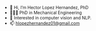 - 👋 Hi, I’m Hector Lopez Hernandez, PhD
- 👨🏽‍🎓 PhD in Mechanical Engineering
- 👀 Interested in computer vision and NLP.
- 📫 hlopezhernandez01@gmail.com

<!---
lopez-hector/lopez-hector is a ✨ special ✨ repository because its `README.md` (this file) appears on your GitHub profile.
You can click the Preview link to take a look at your changes.
--->
